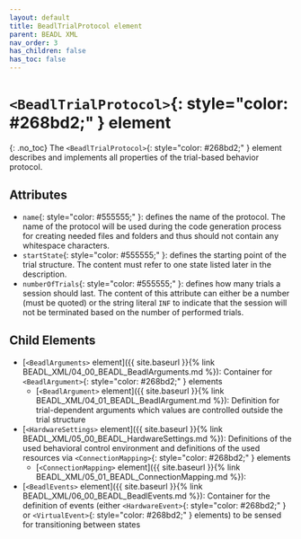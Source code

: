 ```yaml
---
layout: default
title: BeadlTrialProtocol element
parent: BEADL XML
nav_order: 3
has_children: false
has_toc: false
---
```

# `<BeadlTrialProtocol>`{: style="color: #268bd2;" } element
{: .no_toc}
The `<BeadlTrialProtocol>`{: style="color: #268bd2;" } element describes and implements all properties of the trial-based behavior protocol.

## Attributes
- `name`{: style="color: #555555;" }: defines the name of the protocol. The name of the protocol will be used during the code generation process for creating needed files and folders and thus should not contain any whitespace characters.
- `startState`{: style="color: #555555;" }: defines the starting point of the trial structure. The content must refer to one state listed later in the description.
- `numberOfTrials`{: style="color: #555555;" }: defines how many trials a session should last. The content of this attribute can either be a number (must be quoted) or the string literal `INF` to indicate that the session will not be terminated based on the number of performed trials.

## Child Elements
- [`<BeadlArguments>` element]({{ site.baseurl }}{% link BEADL_XML/04_00_BEADL_BeadlArguments.md %}): Container for `<BeadlArgument>`{: style="color: #268bd2;" } elements
  - [`<BeadlArgument>` element]({{ site.baseurl }}{% link BEADL_XML/04_01_BEADL_BeadlArgument.md %}): Definition for trial-dependent arguments which values are controlled outside the trial structure
- [`<HardwareSettings>` element]({{ site.baseurl }}{% link BEADL_XML/05_00_BEADL_HardwareSettings.md %}): Definitions of the used behavioral control environment and definitions of the used resources via `<ConnectionMapping>`{: style="color: #268bd2;" } elements
  - [`<ConnectionMapping>` element]({{ site.baseurl }}{% link BEADL_XML/05_01_BEADL_ConnectionMapping.md %}):
- [`<BeadlEvents>` element]({{ site.baseurl }}{% link BEADL_XML/06_00_BEADL_BeadlEvents.md %}): Container for the definition of events (either `<HardwareEvent>`{: style="color: #268bd2;" } or `<VirtualEvent>`{: style="color: #268bd2;" } elements) to be sensed for transitioning between states